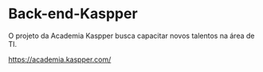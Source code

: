 # Back-end-Kaspper
O projeto da Academia Kaspper busca capacitar novos talentos na área de TI.

https://academia.kaspper.com/
